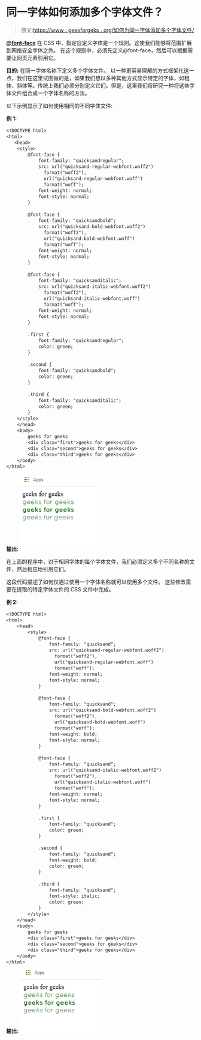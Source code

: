 # 同一字体如何添加多个字体文件？

> 原文:[https://www . geesforgeks . org/如何为同一字体添加多个字体文件/](https://www.geeksforgeeks.org/how-to-add-multiple-font-files-for-the-same-font/)

**[@font-face](https://www.geeksforgeeks.org/css-font-face-rule/)**
在 CSS 中，指定自定义字体是一个规则。这使我们能够将范围扩展到网络安全字体之外。
在这个规则中，必须先定义@font-face，然后可以根据需要让网页元素引用它。

**目的:**
在同一字体名称下定义多个字体文件。
以一种更容易理解的方式框架化这一点，我们在这里试图做的是，如果我们想以多种其他方式显示特定的字体，如粗体、斜体等。传统上我们必须分别定义它们。但是，这里我们将研究一种将这些字体文件组合成一个字体名称的方法。

以下示例显示了如何使用相同的不同字体文件:

**例 1:**

```
<!DOCTYPE html>
<html>
   <head>
    <style>
        @font-face {
            font-family: "quicksandregular";
            src: url("quicksand-regular-webfont.woff2") 
              format("woff2"), 
              url("quicksand-regular-webfont.woff")
              format("woff");
            font-weight: normal;
            font-style: normal;
        }

        @font-face {
            font-family: "quicksandbold";
            src: url("quicksand-bold-webfont.woff2") 
              format("woff2"),
              url("quicksand-bold-webfont.woff") 
              format("woff");
            font-weight: normal;
            font-style: normal;
        }

        @font-face {
            font-family: "quicksanditalic";
            src: url("quicksand-italic-webfont.woff2") 
              format("woff2"), 
              url("quicksand-italic-webfont.woff") 
              format("woff");
            font-weight: normal;
            font-style: normal;
        }

        .first {
            font-family: "quicksandregular";
            color: green;
        }

        .second {
            font-family: "quicksandbold";
            color: green;
        }

        .third {
            font-family: "quicksanditalic";
            color: green;
        }
    </style>
    </head>
    <body>
        geeks for geeks
        <div class="first">geeks for geeks</div>
        <div class="second">geeks for geeks</div>
        <div class="third">geeks for geeks</div>
    </body>
</html>
```

**输出:**
![](img/71f840d050037ccea27859c1e966518c.png)

在上面的程序中，对于相同字体的每个字体文件，我们必须定义多个不同名称的文件，然后相应地引用它们。

这段代码描述了如何仅通过使用一个字体名称就可以使用多个文件。
这些修改需要在提取的特定字体文件的 CSS 文件中完成。

**例 2:**

```
<!DOCTYPE html>
<html>
    <head>
        <style>
            @font-face {
                font-family: "quicksand";
                src: url("quicksand-regular-webfont.woff2") 
                  format("woff2"), 
                  url("quicksand-regular-webfont.woff") 
                  format("woff");
                font-weight: normal;
                font-style: normal;
            }

            @font-face {
                font-family: "quicksand";
                src: url("quicksand-bold-webfont.woff2")
                  format("woff2"), 
                  url("quicksand-bold-webfont.woff") 
                  format("woff");
                font-weight: bold;
                font-style: normal;
            }

            @font-face {
                font-family: "quicksand";
                src: url("quicksand-italic-webfont.woff2") 
                  format("woff2"), 
                  url("quicksand-italic-webfont.woff")
                  format("woff");
                font-weight: normal;
                font-style: normal;
            }

            .first {
                font-family: "quicksand";
                color: green;
            }

            .second {
                font-family: "quicksand";
                font-weight: bold;
                color: green;
            }

            .third {
                font-family: "quicksand";
                font-style: italic;
                color: green;
            }
        </style>
    </head>
    <body>
        geeks for geeks
        <div class="first">geeks for geeks</div>
        <div class="second">geeks for geeks</div>
        <div class="third">geeks for geeks</div>
    </body>
</html>
```

**输出:**
![](img/0a5d9cd4c42c720d588d2051c4c48c3a.png)